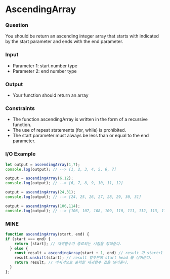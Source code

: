 # AscendingArray
### Question
You should be return an ascending integer array that starts with indicated by the start parameter and ends with the end parameter.

### Input
- Parameter 1: start
number type
- Parameter 2: end
number type
### Output
- Your function should return an array
### Constraints
- The function ascendingArray is written in the form of a recursive function.
- The use of repeat statements (for, while) is prohibited.
- The start parameter must always be less than or equal to the end parameter.
### I/O Example
```js
let output = ascendingArray(1,7);
console.log(output); // --> [1, 2, 3, 4, 5, 6, 7]

output = ascendingArray(6,12);
console.log(output); // --> [6, 7, 8, 9, 10, 11, 12]

output = ascendingArray(24,31);
console.log(output); // --> [24, 25, 26, 27, 28, 29, 30, 31]

output = ascendingArray(106,114);
console.log(output); // --> [106, 107, 108, 109, 110, 111, 112, 113, 113, 114]
```

### MINE
```js
function ascendingArray(start, end) {
if (start === end) {
    return [start]; // 재귀함수가 종료되는 시점을 정해준다.
  } else { 
    const result = ascendingArray(start + 1, end) // result 가 start+1 로 tail 부분이라고 하고
    result.unshift(start); // result 앞부분에 start head 를 심어준다.
    return result; // 마지막으로 출력할 재귀함수 값을 넣어준다.
  }
};
```
